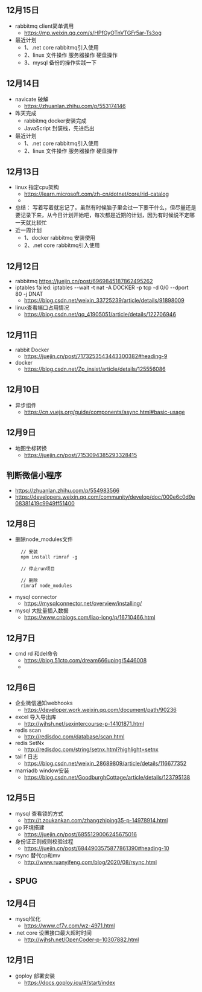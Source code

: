 <!--
 * @Author: aehyok 455043818@qq.com
 * @Date: 2022-11-06 12:53:56
 * @LastEditors: aehyok 455043818@qq.com
 * @LastEditTime: 2022-12-11 21:45:15
 * @FilePath: /blog/docs/daily/2022-11.md
 * @Description: 这是默认设置,请设置`customMade`, 打开koroFileHeader查看配置 进行设置: https://github.com/OBKoro1/koro1FileHeader/wiki/%E9%85%8D%E7%BD%AE
-->
## 12月15日
- rabbitmq client简单调用
  - https://mp.weixin.qq.com/s/HPfGyOTnVTGFr5ar-Ts3og
- 最近计划
  - 1、.net core rabbitmq引入使用
  - 2、linux 文件操作 服务器操作 硬盘操作 
  - 3、mysql 备份的操作实践一下
## 12月14日
- navicate 破解
  - https://zhuanlan.zhihu.com/p/553174146
- 昨天完成
  - rabbitmq docker安装完成
  - JavaScript 封装栈，先进后出
- 最近计划
  - 1、.net core rabbitmq引入使用
  - 2、linux 文件操作 服务器操作 硬盘操作 
## 12月13日
- linux 指定cpu架构
  - https://learn.microsoft.com/zh-cn/dotnet/core/rid-catalog
  - 
- 总结： 写着写着就忘记了。虽然有时候脑子里会过一下要干什么，但尽量还是要记录下来，从今日计划开始吧，每次都是近期的计划，因为有时候说不定哪一天就比较忙
- 近一周计划
  - 1、docker rabbitmq 安装使用
  - 2、.net core rabbitmq引入使用
## 12月12日
- rabbitmq https://juejin.cn/post/6969845187862495262
- iptables failed: iptables --wait -t nat -A DOCKER -p tcp -d 0/0 --dport 80 -j DNAT
  - https://blog.csdn.net/weixin_33725239/article/details/91898009
- linux查看端口占用情况
  - https://blog.csdn.net/qq_41905051/article/details/122706946
## 12月11日
- rabbit Docker
  - https://juejin.cn/post/7173253543443300382#heading-9
- docker 
  - https://blog.csdn.net/Zp_insist/article/details/125556086
## 12月10日
- 异步组件
  - https://cn.vuejs.org/guide/components/async.html#basic-usage
## 12月9日
- 地图坐标转换
  - https://juejin.cn/post/7153094385293328415
## 判断微信小程序
- https://zhuanlan.zhihu.com/p/554983566
- https://developers.weixin.qq.com/community/develop/doc/000e6c0d9e08381419c9949ff51400
## 12月8日
- 删除node_modules文件
  ```
    // 安装
    npm install rimraf -g

    // 停止run项目

    // 删除
    rimraf node_modules
  ```
- mysql connector 
  - https://mysqlconnector.net/overview/installing/
- mysql 大批量插入数据
  - https://www.cnblogs.com/liao-long/p/16710466.html
## 12月7日
- cmd rd 和del命令
  - https://blog.51cto.com/dream666uping/5446008
  - 
## 12月6日
- 企业微信通知webhooks
  - https://developer.work.weixin.qq.com/document/path/90236
- excel 导入导出库
  - http://wjhsh.net/sexintercourse-p-14101871.html
- redis scan
  - http://redisdoc.com/database/scan.html
- redis SetNx
  - http://redisdoc.com/string/setnx.html?highlight=setnx
- tail f 日志
  - https://blog.csdn.net/weixin_28689809/article/details/116677352
- marriadb window安装
  - https://blog.csdn.net/GoodburghCottage/article/details/123795138
## 12月5日
- mysql 查看锁的方式
  - http://t.zoukankan.com/zhangzhiping35-p-14978914.html
- go 环境搭建
  - https://juejin.cn/post/6855129006245675016
- 身份证正则规则校验过程
  - https://juejin.cn/post/6844903575877861390#heading-10
- rsync 替代cp和mv
  - http://www.ruanyifeng.com/blog/2020/08/rsync.html
- SPUG
  - 
## 12月4日
- mysql优化
  - https://www.cf7v.com/wz-4971.html
- .net core 设置接口最大超时时间
  - http://wjhsh.net/OpenCoder-p-10307882.html
## 12月1日
- goploy 部署安装
  - https://docs.goploy.icu/#/start/index